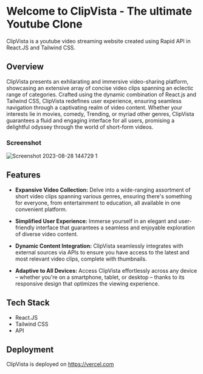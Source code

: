 # Welcome to ClipVista - The ultimate Youtube Clone

ClipVista is a youtube video streaming website created using Rapid API in React.JS and Tailwind CSS.

## Overview

ClipVista presents an exhilarating and immersive video-sharing platform, showcasing an extensive array of concise video clips spanning an eclectic range of categories. Crafted using the dynamic combination of React.js and Tailwind CSS, ClipVista redefines user experience, ensuring seamless navigation through a captivating realm of video content. Whether your interests lie in movies, comedy, Trending, or myriad other genres, ClipVista guarantees a fluid and engaging interface for all users, promising a delightful odyssey through the world of short-form videos.

### Screenshot
![Screenshot 2023-08-28 144729 1](https://github.com/Anandakrishnan21/dk.t-youtube-react/assets/121444809/102166db-590a-49d9-a8aa-98178d01bfa1)



## Features

- **Expansive Video Collection:** Delve into a wide-ranging assortment of short video clips spanning various genres, ensuring there's something for everyone, from entertainment to education, all available in one convenient platform.

- **Simplified User Experience:** Immerse yourself in an elegant and user-friendly interface that guarantees a seamless and enjoyable exploration of diverse video content.

- **Dynamic Content Integration:** ClipVista seamlessly integrates with external sources via APIs to ensure you have access to the latest and most relevant video clips, complete with thumbnails.

- **Adaptive to All Devices:** Access ClipVista effortlessly across any device – whether you're on a smartphone, tablet, or desktop – thanks to its responsive design that optimizes the viewing experience.


## Tech Stack

- React.JS
- Tailwind CSS
- API

## Deployment

ClipVista is deployed on https://vercel.com

